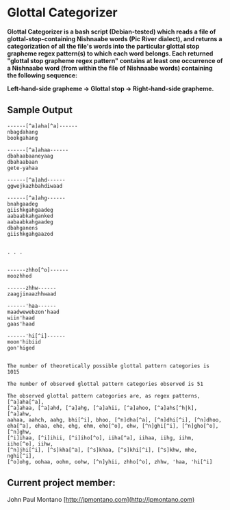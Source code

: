 # Glottal Categorizer

**Glottal Categorizer is a bash script (Debian-tested) which reads a file of glottal-stop-containing Nishnaabe words (Pic River dialect), and returns a categorization of all the file's words into the particular glottal stop grapheme regex pattern(s) to which each word belongs. Each returned "glottal stop grapheme regex pattern" contains at least one occurrence of a Nishnaabe word (from within the file of Nishnaabe words) containing the following sequence:**

**Left-hand-side grapheme -> Glottal stop -> Right-hand-side grapheme.**

## Sample Output

```
------[^a]aha[^a]------
nbagdahang
bookgahang

------[^a]ahaa------
dbahaabaaneyaag
dbahaabaan
gete-yahaa

------[^a]ahd------
ggwejkazhbahdiwaad

------[^a]ahg------
bnahgaadeg
giishkgahgaadeg
aabaabkahganked
aabaabkahgaadeg
dbahganens
giishkgahgaazod


. . .


------zhho[^o]------
moozhhod

------zhhw------
zaagjinaazhhwaad

------'haa------
maadwewebzon'haad
wiin'haad
gaas'haad

------'hi[^i]------
moon'hibiid
gon'higed


The number of theoretically possible glottal pattern categories is 1015

The number of observed glottal pattern categories observed is 51

The observed glottal pattern categories are, as regex patterns, [^a]aha[^a],
[^a]ahaa, [^a]ahd, [^a]ahg, [^a]ahii, [^a]ahoo, [^a]ahs[^h|k], [^a]ahw,
aahaa, aahch, aahg, bhi[^i], bhoo, [^n]dha[^a], [^n]dhi[^i], [^n]dhoo,
eha[^a], ehaa, ehe, ehg, ehm, eho[^o], ehw, [^n]ghi[^i], [^n]gho[^o], [^n]ghw,
[^i]ihaa, [^i]ihii, [^i]iho[^o], iiha[^a], iihaa, iihg, iihm, iiho[^o], iihw,
[^n]jhi[^i], [^s]kha[^a], [^s]khaa, [^s]khi[^i], [^s]khw, mhe, nghi[^i],
[^o]ohg, oohaa, oohm, oohw, [^n]yhii, zhho[^o], zhhw, 'haa, 'hi[^i]
```



## Current project member:

John Paul Montano
[http://jpmontano.com](http://jpmontano.com)

